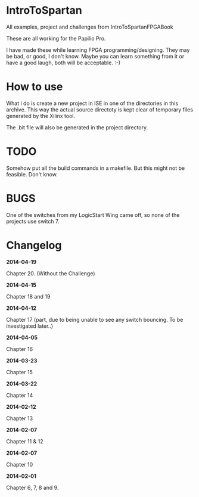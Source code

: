 IntroToSpartan
==============

All examples, project and challenges from IntroToSpartanFPGABook

These are all working for the Papilio Pro.

I have made these while learning FPGA programming/designing. They
may be bad, or good, I don't know. Maybe you can learn something
from it or have a good laugh, both will be acceptable. :-)

How to use
==========

What i do is create a new project in ISE in one of the directories
in this archive. This way the actual source directoty is kept clear
of temporary files generated by the Xilinx tool.

The .bit file will also be generated in the project directory.

TODO
====

Somehow put all the build commands in a makefile. But this might
not be feasible. Don't know.

BUGS
====

One of the switches from my LogicStart Wing came off, so none 
of the projects use switch 7.

Changelog
=========

__2014-04-19__

Chapter 20. (Without the Challenge)

__2014-04-15__

Chapter 18 and 19

__2014-04-12__

Chapter 17 (part, due to being unable to see any switch bouncing. To be investigated later..)

__2014-04-05__

Chapter 16

__2014-03-23__

Chapter 15

__2014-03-22__

Chapter 14

__2014-02-12__

Chapter 13

__2014-02-07__

Chapter 11 & 12

__2014-02-07__

Chapter 10

__2014-02-01__

Chapter 6, 7, 8 and 9.
